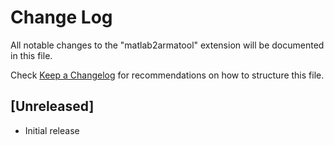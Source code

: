 # Change Log

All notable changes to the "matlab2armatool" extension will be documented in this file.

Check [Keep a Changelog](http://keepachangelog.com/) for recommendations on how to structure this file.

## [Unreleased]

- Initial release